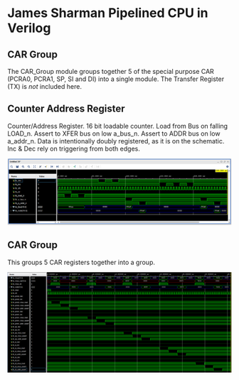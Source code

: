 # James Sharman Pipelined CPU in Verilog
## CAR Group
The CAR_Group module groups together 5 of the special purpose CAR (PCRA0, PCRA1, SP, SI and DI) into a single module. The Transfer Register (TX) is _not_ included here.

## Counter Address Register
Counter/Address Register. 16 bit loadable counter. Load from Bus on falling LOAD_n.
Assert to XFER bus on low a_bus_n. Assert to ADDR bus on low a_addr_n.
Data is intentionally doubly registered, as it is on the schematic.
Inc & Dec rely on triggering from both edges.

![Simulation Waveform](https://raw.githubusercontent.com/m1geo/JamesSharmanPipelinedCPU/main/Verilog/CounterAddressRegister/CounterAddressRegister_sim.png "Simulation Waveform")

## CAR Group
This groups 5 CAR registers together into a group. 

![Simulation Waveform](https://raw.githubusercontent.com/m1geo/JamesSharmanPipelinedCPU/main/Verilog/CounterAddressRegister/CAR_Group_sim.png "Simulation Waveform")
